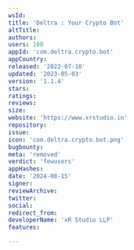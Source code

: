 ```yaml
---
wsId: 
title: 'Deltra : Your Crypto Bot'
altTitle: 
authors: 
users: 100
appId: 'com.deltra.crypto.bot'
appCountry: 
released: '2022-07-10'
updated: '2023-05-03'
version: '1.1.4'
stars: 
ratings: 
reviews: 
size: 
website: 'https://www.xrstudio.in'
repository: 
issue: 
icon: 'com.deltra.crypto.bot.png'
bugbounty: 
meta: 'removed'
verdict: 'fewusers'
appHashes: 
date: '2024-08-15'
signer: 
reviewArchive: 
twitter: 
social: 
redirect_from: 
developerName: 'xR Studio LLP'
features: 

---
```


